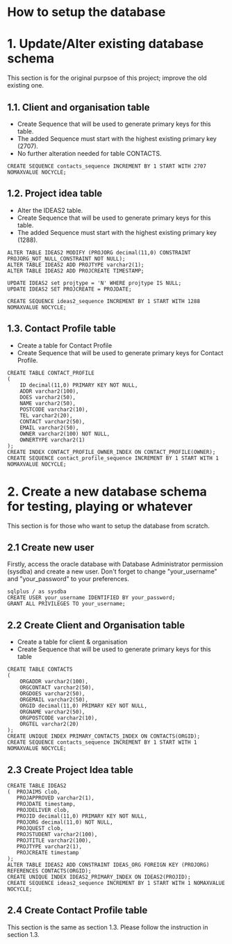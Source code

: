 # How to setup the database 


# 1. Update/Alter existing database schema
This section is for the original purpsoe of this project; improve the old existing one.

## 1.1. Client and organisation table
- Create Sequence that will be used to generate primary keys for this table.
- The added Sequence must start with the highest existing primary key (2707).
- No further alteration needed for table CONTACTS.

```
CREATE SEQUENCE contacts_sequence INCREMENT BY 1 START WITH 2707 NOMAXVALUE NOCYCLE;
```


## 1.2. Project idea table
- Alter the IDEAS2 table.
- Create Sequence that will be used to generate primary keys for this table.
- The added Sequence must start with the highest existing primary key (1288).

```
ALTER TABLE IDEAS2 MODIFY (PROJORG decimal(11,0) CONSTRAINT PROJORG_NOT_NULL_CONSTRAINT NOT NULL); 
ALTER TABLE IDEAS2 ADD PROJTYPE varchar2(1);
ALTER TABLE IDEAS2 ADD PROJCREATE TIMESTAMP;

UPDATE IDEAS2 set projtype = 'N' WHERE projtype IS NULL;
UPDATE IDEAS2 SET PROJCREATE = PROJDATE;

CREATE SEQUENCE ideas2_sequence INCREMENT BY 1 START WITH 1288 NOMAXVALUE NOCYCLE;
```

## 1.3. Contact Profile table
 - Create a table for Contact Profile
 - Create Sequence that will be used to generate primary keys for Contact Profile.
 
```
CREATE TABLE CONTACT_PROFILE
(
	ID decimal(11,0) PRIMARY KEY NOT NULL,
	ADDR varchar2(100),
	DOES varchar2(50),
	NAME varchar2(50),
	POSTCODE varchar2(10),
	TEL varchar2(20),
	CONTACT varchar2(50),
	EMAIL varchar2(50),
	OWNER varchar2(100) NOT NULL,
	OWNERTYPE varchar2(1)
);
CREATE INDEX CONTACT_PROFILE_OWNER_INDEX ON CONTACT_PROFILE(OWNER);
CREATE SEQUENCE contact_profile_sequence INCREMENT BY 1 START WITH 1 NOMAXVALUE NOCYCLE; 
```


# 2. Create a new database schema for testing, playing or whatever
This section is for those who want to setup the database from scratch.

## 2.1 Create new user
Firstly, access the oracle database with Database Administrator permission (sysdba) and create a new user.
Don't forget to change "your_username" and "your_password" to your preferences.

```
sqlplus / as sysdba
CREATE USER your_username IDENTIFIED BY your_password;
GRANT ALL PRIVILEGES TO your_username;
```


## 2.2 Create Client and Organisation table
 - Create a table for client & organisation
 - Create Sequence that will be used to generate primary keys for this table

```
CREATE TABLE CONTACTS
(
    ORGADDR varchar2(100),
    ORGCONTACT varchar2(50),
    ORGDOES varchar2(50),
    ORGEMAIL varchar2(50),
    ORGID decimal(11,0) PRIMARY KEY NOT NULL,
    ORGNAME varchar2(50),
    ORGPOSTCODE varchar2(10),
    ORGTEL varchar2(20)
);
CREATE UNIQUE INDEX PRIMARY_CONTACTS_INDEX ON CONTACTS(ORGID);
CREATE SEQUENCE contacts_sequence INCREMENT BY 1 START WITH 1 NOMAXVALUE NOCYCLE;
```


## 2.3 Create Project Idea table

```
CREATE TABLE IDEAS2
(  PROJAIMS clob,
   PROJAPPROVED varchar2(1),
   PROJDATE timestamp,
   PROJDELIVER clob,
   PROJID decimal(11,0) PRIMARY KEY NOT NULL,
   PROJORG decimal(11,0) NOT NULL,
   PROJQUEST clob,
   PROJSTUDENT varchar2(100),
   PROJTITLE varchar2(100),
   PROJTYPE varchar2(1),
   PROJCREATE timestamp
);
ALTER TABLE IDEAS2 ADD CONSTRAINT IDEAS_ORG FOREIGN KEY (PROJORG) REFERENCES CONTACTS(ORGID);
CREATE UNIQUE INDEX IDEAS2_PRIMARY_INDEX ON IDEAS2(PROJID);
CREATE SEQUENCE ideas2_sequence INCREMENT BY 1 START WITH 1 NOMAXVALUE NOCYCLE;
```


## 2.4 Create Contact Profile table
This section is the same as section 1.3. Please follow the instruction in section 1.3.

